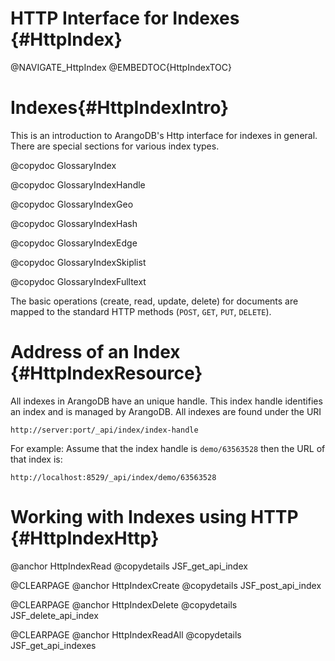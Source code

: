 HTTP Interface for Indexes {#HttpIndex}
=======================================

@NAVIGATE_HttpIndex
@EMBEDTOC{HttpIndexTOC}

Indexes{#HttpIndexIntro}
========================

This is an introduction to ArangoDB's Http interface for indexes in
general. There are special sections for various index types.

@copydoc GlossaryIndex

@copydoc GlossaryIndexHandle

@copydoc GlossaryIndexGeo

@copydoc GlossaryIndexHash

@copydoc GlossaryIndexEdge

@copydoc GlossaryIndexSkiplist

@copydoc GlossaryIndexFulltext

The basic operations (create, read, update, delete) for documents are mapped to
the standard HTTP methods (`POST`, `GET`, `PUT`, `DELETE`).

Address of an Index {#HttpIndexResource}
========================================

All indexes in ArangoDB have an unique handle. This index handle identifies an
index and is managed by ArangoDB. All indexes are found under the URI

    http://server:port/_api/index/index-handle

For example: Assume that the index handle is `demo/63563528` then the URL of
that index is:

    http://localhost:8529/_api/index/demo/63563528

Working with Indexes using HTTP {#HttpIndexHttp}
================================================

@anchor HttpIndexRead
@copydetails JSF_get_api_index

@CLEARPAGE
@anchor HttpIndexCreate
@copydetails JSF_post_api_index

@CLEARPAGE
@anchor HttpIndexDelete
@copydetails JSF_delete_api_index

@CLEARPAGE
@anchor HttpIndexReadAll
@copydetails JSF_get_api_indexes

